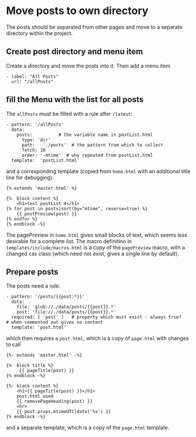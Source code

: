 # Move posts to own directory

The posts should be separated from other pages and move to a separate directory within the project.

## Create post directory and menu item

Create a directory and move the posts into it. Then add a menu item 
```
- label: "All Posts"
  url: "/allPosts"
```
## fill the Menu with the list for all posts

The `allPosts` must be filled with a rule after `/latest`:
```
- pattern: '/allPosts'
  data:
    posts:          # the variable name in postList.html
      type: 'dir'
      path:   './posts'  # the pattern from which to collect 
      fetch: 10
      order: '-mtime'  # why repeated from postList.html
  template:  'postList.html'
```
and a corresponding template (copied from `home.html` with an additional title line for debugging):
```
{% extends 'master.html' %}

{%- block content %}
    <h1>test postList 4</h1>
{% for post in posts|sort(by="mtime", reverse=true) %}
    {{ postPreview(post) }}
{% endfor %}
{% endblock -%}
```
The pagePreview in `home.html` gives small blocks of text, which seems less desirable for a complete list. The macro definitino in `templates/include/macros.html` is a copy of the `pagePreview` macro, with a changed css class (which need not exist, gives a single line by default).

## Prepare posts

The posts need a rule:
```
- pattern: '/posts/{{post:*}}'
  data:
    file: 'glob://./data/posts/{{post}}.*'
    post: 'file://./data/posts/{{post}}.*'
  required: [ 'post' ]   # property which must exist - always true? 
# when commented out gives no content 
  template: 'post.html'
```
which then requires a `post.html`, which is a copy of `page.html` with changes to call 
```
{%- extends 'master.html' -%}

{%- block title %}
     {{ pageTitle(post) }}
{% endblock -%}

{%- block content %}
    <h1>{{ pageTitle(post) }}</h1>
    post.html used 
    {{ removePageHeading(post) }}
    <hr>
    {{ post.props.mtimeUTC|date('%x') }}
{% endblock -%}
```
and a separate template, which is a copy of the `page.html` template.
 

